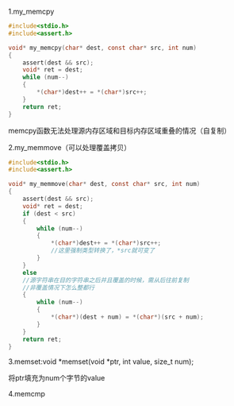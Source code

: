 1.my_memcpy

~~~c
#include<stdio.h>
#include<assert.h>

void* my_memcpy(char* dest, const char* src, int num)
{
	assert(dest && src);
	void* ret = dest;
	while (num--)
	{
		*(char*)dest++ = *(char*)src++;
	}
	return ret;
}
~~~

memcpy函数无法处理源内存区域和目标内存区域重叠的情况（自复制）

2.my_memmove（可以处理覆盖拷贝）

~~~c
#include<stdio.h>
#include<assert.h>

void* my_memmove(char* dest, const char* src, int num)
{
	assert(dest && src);
	void* ret = dest;
	if (dest < src)
	{
		while (num--)
		{
			*(char*)dest++ = *(char*)src++;
            //这里强制类型转换了，*src就可变了
		}
	}
	else
    //源字符串在目的字符串之后并且覆盖的时候，需从后往前复制
    //非覆盖情况下怎么整都行
	{
		while (num--)
		{
			*(char*)(dest + num) = *(char*)(src + num);
		}
	}
	return ret;
}
~~~

3.memset:void *memset(void *ptr, int value, size_t num);

将ptr填充为num个字节的value

4.memcmp